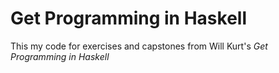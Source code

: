 # Get Programming in Haskell

This my code for exercises and capstones from Will Kurt's _Get Programming in Haskell_
